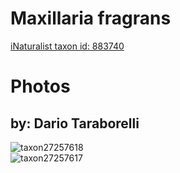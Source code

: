 
Maxillaria fragrans
===================
  
[iNaturalist taxon id: 883740](https://www.inaturalist.org/taxa/883740)
# Photos

## by: Dario Taraborelli
  
![taxon27257618](https://inaturalist-open-data.s3.amazonaws.com/photos/30229417/medium.jpg)  
![taxon27257617](https://inaturalist-open-data.s3.amazonaws.com/photos/30229411/medium.jpg)